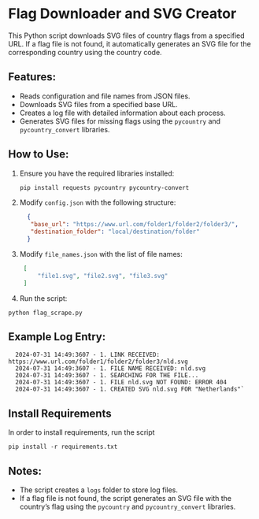 # Flag Downloader and SVG Creator

This Python script downloads SVG files of country flags from a specified URL. If a flag file is not found, it automatically generates an SVG file for the corresponding country using the country code.

## Features:
- Reads configuration and file names from JSON files.
- Downloads SVG files from a specified base URL.
- Creates a log file with detailed information about each process.
- Generates SVG files for missing flags using the `pycountry` and `pycountry_convert` libraries.


## How to Use:
1. Ensure you have the required libraries installed:
   
   ```bash
   pip install requests pycountry pycountry-convert

3. Modify `config.json` with the following structure:
   
   ```json
     {
      "base_url": "https://www.url.com/folder1/folder2/folder3/",
      "destination_folder": "local/destination/folder"
     }
   
4. Modify `file_names.json` with the list of file names:
   
   ```json
    [
        "file1.svg", "file2.svg", "file3.svg"
    ]

6. Run the script:
   
`python flag_scrape.py`

## Example Log Entry:

      2024-07-31 14:49:3607 - 1. LINK RECEIVED: https://www.url.com/folder1/folder2/folder3/nld.svg
      2024-07-31 14:49:3607 - 1. FILE NAME RECEIVED: nld.svg
      2024-07-31 14:49:3607 - 1. SEARCHING FOR THE FILE...
      2024-07-31 14:49:3607 - 1. FILE nld.svg NOT FOUND: ERROR 404
      2024-07-31 14:49:3607 - 1. CREATED SVG nld.svg FOR "Netherlands"`

## Install Requirements
In order to install requirements, run the script

`pip install -r requirements.txt`

## Notes:
- The script creates a `logs` folder to store log files.
- If a flag file is not found, the script generates an SVG file with the country’s flag using the `pycountry` and `pycountry_convert` libraries.

